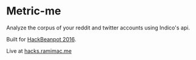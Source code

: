 # Metric-me

Analyze the corpus of your reddit and twitter accounts using Indico's api.

Built for [HackBeanpot 2016](https://hackbeanpot.com/).

Live at [hacks.ramimac.me](http://hacks.ramimac.me)


